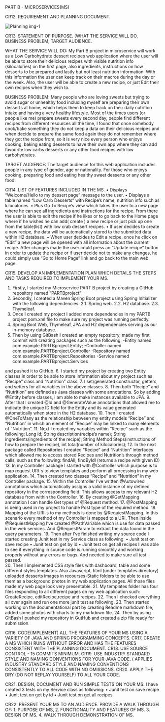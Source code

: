 PART B - MICROSERVICES(MS)

CR12. REQUIREMENT AND PLANNING DOCUMENT.

![Planning img-1](https://user-images.githubusercontent.com/81399590/130353291-72a0df6d-9627-4393-a1e5-df892655e245.jpg)


CR13. STATEMENT OF PURPOSE. (WHAT THE SERVICE WILL DO, BUSINESS PROBLEM, TARGET AUDIENCE.

WHAT THE SERVICE WILL DO:
My Part B project in microservice will work as a Low Carbohydrate dessert recipes web application where the user will be able to store their delicious recipes with visible nutrition info (kilocalories) on the first page, also ingredients, instructions on how desserts to be prepared and lastly but not least nutrition information. With this information the user can keep track on their macros during the day or the week. Also, the user will be able to create a new recipe, or just Edit their own recipes when they wish to. 

BUSINESS PROBLEM: Many people who are loving sweets but trying to avoid sugar or unhealthy food including myself are preparing their own desserts at home, which helps them to keep track on their daily nutrition intake and having a very healthy lifestyle. Most of the times users (or people like me) prepare sweets every second day, people find different recipes from different resources all the time, I found that once somebody cook/bake something they do not keep a data on their delicious recipes and when decide to prepare the same food again they do not remember where they got the recipe from, so it is very nice every person who enjoys cooking, baking eating desserts to have their own app where they can add favourite low carbs desserts or any other food recipes with low carbohydrates.
 
TARGET AUDIENCE: 
The target audience for this web application includes people in any type of gender, age or nationality. For those who enjoys cooking, preparing food and eating healthy sweet desserts or any other food.

CR14. LIST OF FEATURES INCLUDED IN THE MS.
•	Displays “Welcome/Hello to my dessert page” message to the user.
•	Displays a table named “Low Carb Desserts” with Recipe’s name, nutrition info such as kilocalories. 
•	Plus Go To Recipe’s view which takes the user to a new page where he can see all ingredients and instructions for the recipe. From there the user is able to edit the recipe if he likes or to go back to the Home page where if he wishes he can add( create ) a new recipe or just pick up one from the table(list) with low crab dessert recipes.
•	If user decides to create a new recipe, the data will be automatically stored to the submitted data within H2 database.
•	When user decides to Edit a recipe, once he click on “Edit” a new page will be opened with all information about the current recipe. After changes made the user could press an “Update recipe” button in order to update the recipe or if user decide not to make any changes, he could simply use “Go to Home Page” link and go back to the main web page. 


CR15. DEVELOP AN IMPLEMENTATION PLAN WHICH DETAILS THE STEPS AND TASKS REQUIRED TO IMPLEMENT YOUR MS.
1.	Firstly, I started my Microservice PART B project by creating a GitHub repository named “PARTBproject”
2.	Secondly, I created a Maven Spring Boot project using Spring Initializer with the following dependencies: 
2.1. Spring web.
2.2. H2 database.
2.3. Thymeleaf.
3.	Once I created my project I added more dependencies in my PARTB project pom.xml file to make sure my project was running perfectly. 
4.	Spring Boot Web, Thymeleaf, JPA and H2 dependencies serving as our in-memory database.
5.	Then by using GitBash I created an empty repository, made my first commit with creating packages such as the following: -Entity named com.example.PARTBproject.Entity; 
-Controller named com.example.PARTBproject.Controller
-Repository named 
com.example.PARTBproject.Repositories
-Service named com.example.PARTBproject.Services

and pushed it to GitHub.
6.	I started my project by creating two Entity classes in order to be able to store information about my project such as “Recipe” class and “Nutrition” class.
7.	I set/generated constructor, getters, and setters for all variables in the above classes.
8.	Then both “Recipe” and “Nutrition” are defined as Java classes with some annotations. So by adding @Entity before classes, I am able to make instances available to JPA. 
9.	After that I created @Id and @GenerateValue annotations that allowed me to indicate the unique ID field for the Entity and its value generated automatically when store in the H2 database. 
10.	Then I created @OneToMany as the relationship between my entity models “Recipe” and “Nutrition” in which an element of “Recipe” may be linked to many elements of “Nutrition”.
11.	Next I created my variables within “Recipe” such as the following: 
Long id; String description(recipe’s name); String ingredients(ingredients of the recipe); String Method Steps(instructions of how to prepare the recipe), int total(number of kilocalories);
12.	In the next package called Repositories  I created “Recipe” and “Nutrition” interfaces which allowed me to access stored Recipes and Nutrition’s through method calls, such as the following: findAll, findByIdI (returns a recipe with given ID)
13.	In my Controller package I started with @Controller which purpose is to map request URI-s to view templates and perform all processing in my web application.
14.	Then created two classes “Recipe” and “Nutrition” in my Controller package. 
15.	Within the Controller I’ve written @Autowired annotations which automatically assigns a valid instance of my defined repository in the corresponding field. This allows access to my relevant H2 database from within the Controller.
16.	By creating @GetMapping annotation I can handle Get types of @Request method.
17.	@PostMapping is being used in my project to handle Post type of the required method. 
18.	Mapping of the URI-s to my methods is done by @RequiestMapping. In this scenario every method of my Controller is mapped to a URI. Then inside @RequiestMapping I’ve created @PathVariable which is use for data passed in the web services. And @RequestParam to extract the data found in the query parameters.
19.	Then after I’ve finished writing my source code I started creating Junit test in my Service class as following: 
•	Junit test on save recipe
•	Junit test on get by id
•	Junit test on get all recipes
I was able to see if everything in source code is running smoothly and working properly without any errors or bugs. And needed to make sure all test passed.  
20.	Then I implemented CSS style files with dashboard, table and some different styles templates. Also Javascript, html (under templates directory) uploaded desserts images in recourses-Static folders to be able to use them as a background photos in my web application pages. All those files made my web page look very presentable.
21.	My templates folder has four files responding to all different pages on my web application such: CreateRecipe, editRecipe,recipe and recipes. 
22.	Then I checked everything all over again and run one more junit test as following.
23.	Then started working on the documentational part by creating Readme markdown file, added some photos with charts to my markdown file.
24.	Then by using GitBash I pushed my repository in GutHub and created a zip file ready for submission. 

CR16. CODE(IMPLEMENT) ALL THE FEATURES OF YOUR MS USING A VARIETY OF JAVA AND SPRING PROGRAMMING CONCEPTS.
CR17. CREATE A MS WHICH RUNS WITHOUT ERROR AND HAS THE FEATURES CONSISTENT WITH THE PLANNING DOCUMENT.
CR18. USE SOURCE CONTROL - 15 COMMITS MINIMUM.
CR19. USE INDUSTRY STANDARD STYLE AND NAMING CONVENTIONS FOR YOUR JAVA CODE. ( APPLIES INDUSTRY STANDARD STYLE AND NAMING CONVENTIONS CONSISTENTLY TO ALL CODE WITH NO OMISSIONS.
CR20. APPLY THE DRY (DO NOT REPLAY YOURSELF) TO ALL YOUR CODE.

CR21. DESIGN, DOCUMENT AND RUN SIMPLE TESTS ON YOUR MS. 
I have created 3 tests on my Service class as following: 
•	Junit test on save recipe
•	Junit test on get by id
•	Junit test on get all recipes 

CR22. PRESENT YOUR MS TO AN AUDIENCE. PROVIDE A WALK THROUGH OF:
        1. PURPOSE OF MS,
        2. FUNCTIONALITY AND FEATURES OF MS.
        3. DESIGN OF MS.
        4. WALK THROUGH DEMONSTRATION OF MS.

